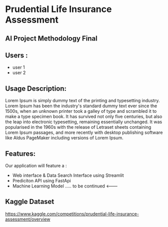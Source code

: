 # Prudential Life Insurance Assessment

## AI Project Methodology Final


## Users :
* user 1
* user 2


## Usage Description:

Lorem Ipsum is simply dummy text of the printing and typesetting industry. Lorem Ipsum has been the industry's standard dummy text ever since the 1500s, when an unknown printer took a galley of type and scrambled it to make a type specimen book. It has survived not only five centuries, but also the leap into electronic typesetting, remaining essentially unchanged. It was popularised in the 1960s with the release of Letraset sheets containing Lorem Ipsum passages, and more recently with desktop publishing software like Aldus PageMaker including versions of Lorem Ipsum.

## Features:
Our application will feature a :
* Web interface & Data Search Interface using Streamlit
* Prediciton API using FastApi
* Machine Learning Model ..... to be continued <---


## Kaggle Dataset
https://www.kaggle.com/competitions/prudential-life-insurance-assessment/overview
